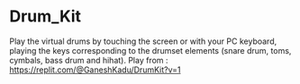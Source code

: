 # Drum_Kit
Play the virtual drums by touching the screen or with your PC keyboard, playing the keys corresponding to the drumset elements (snare drum, toms, cymbals, bass drum and hihat).
Play from : https://replit.com/@GaneshKadu/DrumKit?v=1
